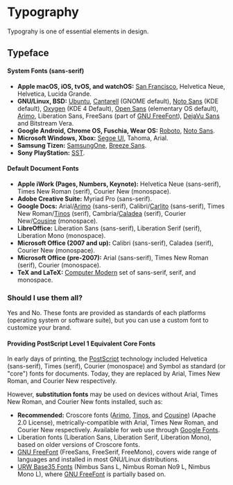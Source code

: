 # Typography

Typograhy is one of essential elements in design.

## Typeface

#### System Fonts (sans-serif)

+ **Apple macOS, iOS, tvOS, and watchOS:** [San Francisco], Helvetica Neue, Helvetica, Lucida Grande.
+ **GNU/Linux, BSD:** [Ubuntu], [Cantarell] (GNOME default), [Noto Sans] (KDE default), [Oxygen] (KDE 4 Default), [Open Sans] (elementary OS default), [Arimo], Liberation Sans, FreeSans (part of [GNU FreeFont]), [DejaVu Sans] and Bitstream Vera.
+ **Google Android, Chrome OS, Fuschia, Wear OS:** [Roboto], [Noto Sans].
+ **Microsoft Windows, Xbox:** [Segoe UI], Tahoma, Arial.
+ **Samsung Tizen:** [SamsungOne], [Breeze Sans].
+ **Sony PlayStation:** [SST].

#### Default Document Fonts

+ **Apple iWork (Pages, Numbers, Keynote):** Helvetica Neue (sans-serif), Times New Roman (serif), Courier New (monospace).
+ **Adobe Creative Suite:** Myriad Pro (sans-serif).
+ **Google Docs:** Arial/[Arimo] (sans-serif), Calibri/[Carlito] (sans-serif), Times New Roman/[Tinos] (serif), Cambria/[Caladea] (serif), Courier New/[Cousine] (monospace).
+ **LibreOffice:** Liberation Sans (sans-serif), Liberation Serif (serif), Liberation Mono (monospace).
+ **Microsoft Office (2007 and up):** Calibri (sans-serif), Caladea (serif), Courier New (monospace).
+ **Microsoft Office (pre-2007):** Arial (sans-serif), Times New Roman (serif), Courier (monospace).
+ **TeX and LaTeX:** [Computer Modern] set of sans-serif, serif, and monospace.

### Should I use them all?

Yes and No. These fonts are provided as standards of each platforms (operating system or software suite), but you can use a custom font to customize your brand.

#### Providing PostScript Level 1 Equivalent Core Fonts

In early days of printing, the [PostScript](https://en.wikipedia.org/wiki/PostScript) technology included Helvetica (sans-serif), Times (serif), Courier (monospace) and Symbol as standard (or "core") fonts for documents. Today, they are replaced by Arial, Times New Roman, and Courier New respectively.

However, **substitution fonts** may be used on devices without Arial, Times New Roman, and Courier New fonts installed, such as:

+ **Recommended:** Croscore fonts ([Arimo], [Tinos], and [Cousine]) (Apache 2.0 License), metrically-compatible with Arial, Times New Roman, and Courier New respectively. Available for web use through [Google Fonts](https://fonts.google.com).
+ Liberation fonts (Liberation Sans, Liberation Serif, Liberation Mono), based on older versions of Croscore fonts.
+ [GNU FreeFont] (FreeSans, FreeSerif, FreeMono), covers wide range of languages and installed in most GNU/Linux distributions.
+ [URW Base35 Fonts](https://github.com/ArtifexSoftware/urw-base35-fonts) (Nimbus Sans L, Nimbus Roman No9 L, Nimbus Mono L), where [GNU FreeFont] is partially based on.

[Arimo]: https://fonts.google.com/specimen/Arimo
[Breeze Sans]: https://developer.tizen.org/design/platform/styles/typography
[Caladea]: https://fonts.google.com/specimen/Caladea
[Cantarell]: https://github.com/GNOME/cantarell-fonts
[Carlito]: https://fonts.google.com/specimen/Carlito
[Computer Modern]: http://cm-unicode.sourceforge.net/download.html
[Cousine]: https://fonts.google.com/specimen/Cousine
[DejaVu Sans]: https://dejavu-fonts.github.io/
[GNU FreeFont]: https://www.gnu.org/software/freefont/
[Inter]: https://rsms.me/inter/
[Noto Sans]: https://www.google.com/get/noto/
[Open Sans]: https://fonts.google.com/specimen/Open+Sans
[Oxygen]: https://fonts.google.com/specimen/Oxygen
[Roboto]: https://fonts.google.com/specimen/Roboto
[SamsungOne]: http://design.samsung.com/global/contents/samsungone/
[San Francisco]: https://developer.apple.com/fonts/
[Segoe UI]: https://docs.microsoft.com/en-us/windows/uwp/design/downloads/
[SST]: https://www.monotype.com/fonts/sst
[Tinos]: https://fonts.google.com/specimen/Tinos
[TizenSans]: https://developer.tizen.org/design/asset-library
[Ubuntu]: https://design.ubuntu.com/font/
